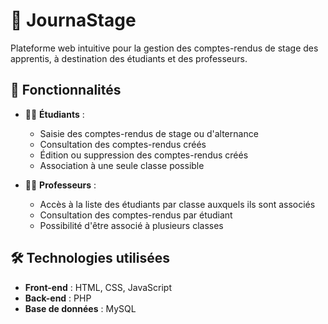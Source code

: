 # 📘 JournaStage

Plateforme web intuitive pour la gestion des comptes-rendus de stage des apprentis, à destination des étudiants et des professeurs.

## 🚀 Fonctionnalités

- 👨‍🎓 **Étudiants** :

  - Saisie des comptes-rendus de stage ou d'alternance
  - Consultation des comptes-rendus créés
  - Édition ou suppression des comptes-rendus créés
  - Association à une seule classe possible

- 👩‍🏫 **Professeurs** :

  - Accès à la liste des étudiants par classe auxquels ils sont associés
  - Consultation des comptes-rendus par étudiant
  - Possibilité d'être associé à plusieurs classes

## 🛠️ Technologies utilisées

- **Front-end** : HTML, CSS, JavaScript
- **Back-end** : PHP
- **Base de données** : MySQL
